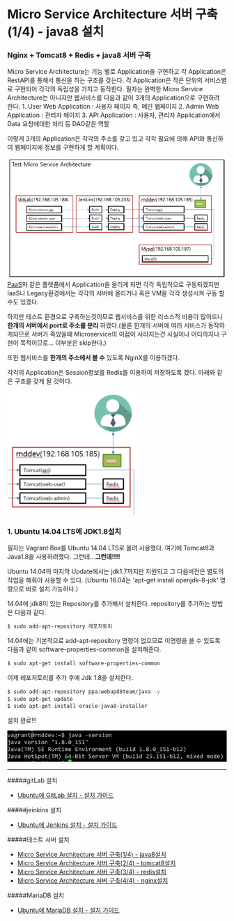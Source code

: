 Micro Service Architecture 서버 구축(1/4) - java8 설치
======================================================

### Nginx + Tomcat8 + Redis + java8 서버 구축

Micro Service Architecture는 기능 별로 Application을 구현하고 각 Application은 RestAPI를 통해서 통신을 하는 구조를 갖는다. 각 Application은 작은 단위의 서비스별로 구현되어 각각의 독립성을 가지고 동작한다. 필자는 완벽한 Micro Service Architecture는 아니지만 웹서비스를 다음과 같이 3개의 Application으로 구현하려 한다. 1. User Web Application : 사용자 페이지 즉, 메인 웹페이지 2. Admin Web Application : 관리자 페이지 3. API Application : 사용자, 관리자 Application에서 Data 요청에대한 처리 등 DAO같은 역할

이렇게 3개의 Application은 각각의 주소를 갖고 있고 각각 필요에 의해 API와 통신하여 웹페이지에 정보를 구현하게 할 계획이다.

!['전체 Architecture'](../img/architecture.PNG)[PaaS](https://cloudfoundry.org)와 같은 플렛폼에서 Application을 올리게 되면 각각 독립적으로 구동되겠지만 IaaS나 Legacy환경에서는 각각의 서버에 올리거나 혹은 VM을 각각 생성시켜 구동 할 수도 있겠다.

하지만 테스트 환경으로 구축하는것이므로 웹서비스를 위한 리소스적 비용이 많이드니 **한개의 서버에서 port로 주소를 분리** 하겠다.(물론 한개의 서버에 여러 서비스가 동작하게되므로 서버가 죽었을때 Microservice의 이점이 사라지는건 사실이나 어디까지나 구현이 목적이므로... 이부분은 skip한다.)

또한 웹서비스를 **한개의 주소에서 볼 수** 있도록 NginX를 이용하겠다.

각각의 Application은 Session정보를 Redis를 이용하여 저장하도록 겠다. 아래와 같은 구조를 갖게 될 것이다.

<img src='../img/msa.PNG' width='300px'></img>

### 1. Ubuntu 14.04 LTS에 JDK1.8설치

필자는 Vagrant Box를 Ubuntu 14.04 LTS로 올려 사용했다. 여기에 Tomcat8과 Java1.8을 사용하려했다. 그런데.. **그런데!!!!**

Ubuntu 14.04의 마지막 Update에서는 jdk1.7까지만 지원되고 그 다음버전은 별도의 작업을 해줘야 사용할 수 있다. (Ubuntu 16.04는 'apt-get install openjdk-8-jdk' 명령으로 바로 설치 가능하다.)

14.04에 jdk8이 있는 Repository를 추가해서 설치한다. repository를 추가하는 방법은 다음과 같다.

```sh
$ sudo add-apt-repository 레포지토리
```

14.04에는 기본적으로 add-apt-repository 명령이 없으므로 이명령을 쓸 수 있도록 다음과 같이 software-properties-common을 설치해준다.

```sh
$ sudo apt-get install software-properties-common
```

이제 레포지토리를 추가 후에 Jdk 1.8을 설치한다.

```sh
$ sudo add-apt-repository ppa:webupd8team/java -y
$ sudo apt-get update
$ sudo apt-get install oracle-java8-installer
```

설치 완료!!!

!['java version'](../img/jv.png)

---

#####gitLab 설치

-	[Ubuntu에 GitLab 설치 - 설치 가이드](../gitlab/README.md)

#####jeinkins 설치

-	[Ubuntu에 Jenkins 설치 - 설치 가이드](../jenkins/README.md)

#####테스트 서버 설치

-	[Micro Service Architecture 서버 구축(1/4) - java8설치](../web_server/README.md)
-	[Micro Service Architecture 서버 구축(2/4) - tomcat8설치](../web_server/tomcat.md)
-	[Micro Service Architecture 서버 구축(3/4) - redis설치 ](../web_server/redis.md)
-	[Micro Service Architecture 서버 구축(4/4) - nginx설치 ](../web_server/nginx.md)

#####MariaDB 설치

-	[Ubuntu에 MariaDB 설치 - 설치 가이드](../mariadb/README.md)
